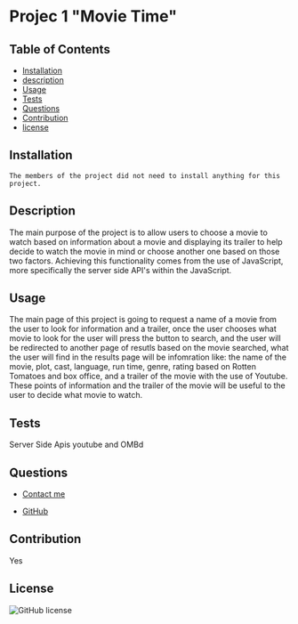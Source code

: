 # Projec 1 "Movie Time"

  ## Table of Contents 
  - [Installation](#installation)
  - [description](#description)
  - [Usage](#usage)
  - [Tests](#tests)
  - [Questions](#questions)
  - [Contribution](#contribution)
  - [license](#license)

  ## Installation
    The members of the project did not need to install anything for this project.

  ## Description 
  The main purpose of the project is to allow users to choose a movie to watch based on information about a movie and displaying its trailer to help decide to watch the movie in mind or choose another one based on those two factors. Achieving this functionality comes from the use of JavaScript, more specifically the server side API's within the JavaScript.

  ## Usage 
  The main page of this project is going to request a name of a movie from the user to look for information and a trailer, once the user chooses what movie to look for the user will press the button to search, and the user will be redirected to another page of resutls based on the movie searched, what the user will find in the results page will be infomration like: the name of the movie, plot, cast, language, run time, genre, rating based on Rotten Tomatoes and box office, and a trailer of the movie with the use of Youtube. These points of information and the trailer of the movie will be useful to the user to decide what movie to watch.

  ## Tests
  Server Side Apis youtube and OMBd

  ## Questions 
 - [Contact me](mailto:iridian95@live.com)
 
 - [GitHub](https://github.com/Naidiri1)
 
  ## Contribution
  Yes

  ## License
  ![GitHub license](https://img.shields.io/badge/license-MIT-green.svg)
  
